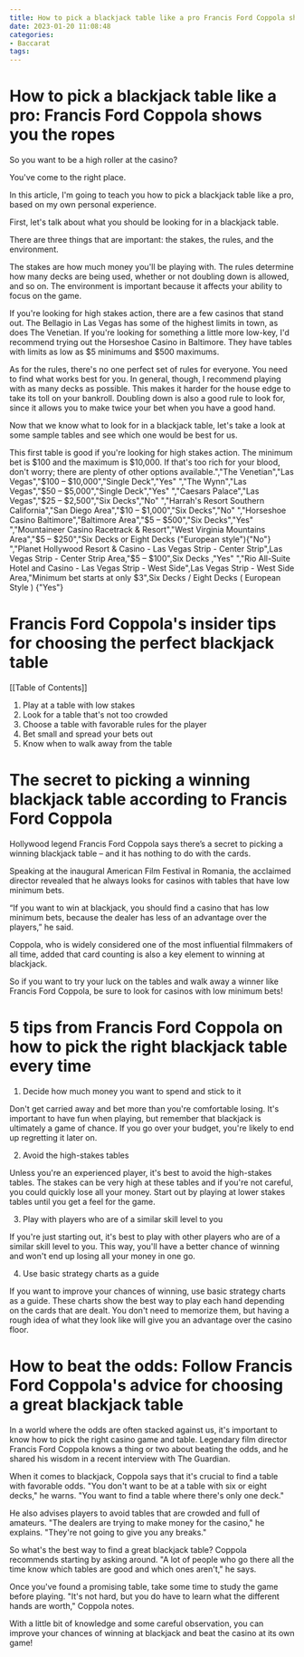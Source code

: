 ```yaml
---
title: How to pick a blackjack table like a pro Francis Ford Coppola shows you the ropes 
date: 2023-01-20 11:08:48
categories:
- Baccarat
tags:
---
```



#  How to pick a blackjack table like a pro: Francis Ford Coppola shows you the ropes 

So you want to be a high roller at the casino? 

You've come to the right place.

In this article, I'm going to teach you how to pick a blackjack table like a pro, based on my own personal experience. 

First, let's talk about what you should be looking for in a blackjack table. 

There are three things that are important: the stakes, the rules, and the environment. 

The stakes are how much money you'll be playing with. The rules determine how many decks are being used, whether or not doubling down is allowed, and so on. The environment is important because it affects your ability to focus on the game. 

If you're looking for high stakes action, there are a few casinos that stand out. The Bellagio in Las Vegas has some of the highest limits in town, as does The Venetian. If you're looking for something a little more low-key, I'd recommend trying out the Horseshoe Casino in Baltimore. They have tables with limits as low as $5 minimums and $500 maximums. 

As for the rules, there's no one perfect set of rules for everyone. You need to find what works best for you. In general, though, I recommend playing with as many decks as possible. This makes it harder for the house edge to take its toll on your bankroll. Doubling down is also a good rule to look for, since it allows you to make twice your bet when you have a good hand. 

Now that we know what to look for in a blackjack table, let's take a look at some sample tables and see which one would be best for us. 

























This first table is good if you're looking for high stakes action. The minimum bet is $100 and the maximum is $10,000. If that's too rich for your blood, don't worry; there are plenty of other options available.","The Venetian","Las Vegas","$100 – $10,000","Single Deck","Yes" ","The Wynn","Las Vegas","$50 – $5,000","Single Deck","Yes" ","Caesars Palace","Las Vegas","$25 – $2,500","Six Decks","No" ","Harrah's Resort Southern California","San Diego Area","$10 – $1,000","Six Decks","No" ","Horseshoe Casino Baltimore","Baltimore Area","$5 – $500","Six Decks","Yes" ","Mountaineer Casino Racetrack & Resort","West Virginia Mountains Area","$5 – $250","Six Decks or Eight Decks ("European style"){"No"} ","Planet Hollywood Resort & Casino - Las Vegas Strip - Center Strip",Las Vegas Strip - Center Strip Area,"$5 – $100",Six Decks ,"Yes" ","Rio All-Suite Hotel and Casino - Las Vegas Strip - West Side",Las Vegas Strip - West Side Area,"Minimum bet starts at only $3\",Six Decks \/ Eight Decks ( European Style ) {"Yes"}

#  Francis Ford Coppola's insider tips for choosing the perfect blackjack table 

[[Table of Contents]]

1. Play at a table with low stakes
2. Look for a table that's not too crowded
3. Choose a table with favorable rules for the player
4. Bet small and spread your bets out
5. Know when to walk away from the table

#  The secret to picking a winning blackjack table according to Francis Ford Coppola 

Hollywood legend Francis Ford Coppola says there’s a secret to picking a winning blackjack table – and it has nothing to do with the cards. 

Speaking at the inaugural American Film Festival in Romania, the acclaimed director revealed that he always looks for casinos with tables that have low minimum bets. 

“If you want to win at blackjack, you should find a casino that has low minimum bets, because the dealer has less of an advantage over the players,” he said. 

Coppola, who is widely considered one of the most influential filmmakers of all time, added that card counting is also a key element to winning at blackjack. 

So if you want to try your luck on the tables and walk away a winner like Francis Ford Coppola, be sure to look for casinos with low minimum bets!

#  5 tips from Francis Ford Coppola on how to pick the right blackjack table every time 

1. Decide how much money you want to spend and stick to it

Don't get carried away and bet more than you're comfortable losing. It's important to have fun when playing, but remember that blackjack is ultimately a game of chance. If you go over your budget, you're likely to end up regretting it later on.

2. Avoid the high-stakes tables

Unless you're an experienced player, it's best to avoid the high-stakes tables. The stakes can be very high at these tables and if you're not careful, you could quickly lose all your money. Start out by playing at lower stakes tables until you get a feel for the game.

3. Play with players who are of a similar skill level to you

If you're just starting out, it's best to play with other players who are of a similar skill level to you. This way, you'll have a better chance of winning and won't end up losing all your money in one go.

4. Use basic strategy charts as a guide

If you want to improve your chances of winning, use basic strategy charts as a guide. These charts show the best way to play each hand depending on the cards that are dealt. You don't need to memorize them, but having a rough idea of what they look like will give you an advantage over the casino floor.

#  How to beat the odds: Follow Francis Ford Coppola's advice for choosing a great blackjack table

In a world where the odds are often stacked against us, it's important to know how to pick the right casino game and table. Legendary film director Francis Ford Coppola knows a thing or two about beating the odds, and he shared his wisdom in a recent interview with The Guardian.

When it comes to blackjack, Coppola says that it's crucial to find a table with favorable odds. "You don't want to be at a table with six or eight decks," he warns. "You want to find a table where there's only one deck."

He also advises players to avoid tables that are crowded and full of amateurs. "The dealers are trying to make money for the casino," he explains. "They're not going to give you any breaks."

So what's the best way to find a great blackjack table? Coppola recommends starting by asking around. "A lot of people who go there all the time know which tables are good and which ones aren't," he says.

Once you've found a promising table, take some time to study the game before playing. "It's not hard, but you do have to learn what the different hands are worth," Coppola notes.

With a little bit of knowledge and some careful observation, you can improve your chances of winning at blackjack and beat the casino at its own game!
